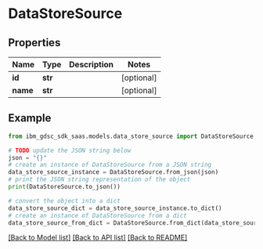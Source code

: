 # DataStoreSource


## Properties

Name | Type | Description | Notes
------------ | ------------- | ------------- | -------------
**id** | **str** |  | [optional] 
**name** | **str** |  | [optional] 

## Example

```python
from ibm_gdsc_sdk_saas.models.data_store_source import DataStoreSource

# TODO update the JSON string below
json = "{}"
# create an instance of DataStoreSource from a JSON string
data_store_source_instance = DataStoreSource.from_json(json)
# print the JSON string representation of the object
print(DataStoreSource.to_json())

# convert the object into a dict
data_store_source_dict = data_store_source_instance.to_dict()
# create an instance of DataStoreSource from a dict
data_store_source_from_dict = DataStoreSource.from_dict(data_store_source_dict)
```
[[Back to Model list]](../README.md#documentation-for-models) [[Back to API list]](../README.md#documentation-for-api-endpoints) [[Back to README]](../README.md)


